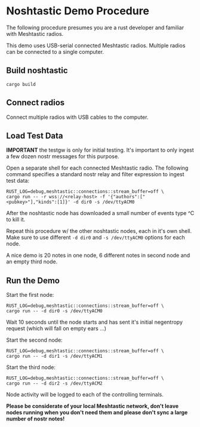 # Noshtastic Demo Procedure

The following procedure presumes you are a rust developer and familiar
with Meshtastic radios.

This demo uses USB-serial connected Meshtastic radios.  Multiple
radios can be connected to a single computer.

## Build noshtastic

```
cargo build
```

## Connect radios

Connect multiple radios with USB cables to the computer.

## Load Test Data

**IMPORTANT** the testgw is only for initial testing.  It's important
to only ingest a few dozen nostr messages for this purpose.

Open a separate shell for each connected Meshtastic radio.  The following command specifies a standard nostr relay and filter expression to ingest test data:
```
RUST_LOG=debug,meshtastic::connections::stream_buffer=off \
cargo run -- -r wss://<relay-host> -f '{"authors":["<pubkey>"],"kinds":[1]}' -d dir0 -s /dev/ttyACM0
```
After the noshtastic node has downloaded a small number of events type ^C to kill it.

Repeat this procedure w/ the other noshtastic nodes, each in it's own
shell.  Make sure to use different `-d dir0` and `-s /dev/ttyACM0`
options for each node.

A nice demo is 20 notes in one node, 6 different notes in second node and an empty third node.

## Run the Demo

Start the first node:
```
RUST_LOG=debug,meshtastic::connections::stream_buffer=off \
cargo run -- -d dir0 -s /dev/ttyACM0
```

Wait 10 seconds until the node starts and has sent it's initial
negentropy request (which will fall on empty ears ...)

Start the second node:
```
RUST_LOG=debug,meshtastic::connections::stream_buffer=off \
cargo run -- -d dir1 -s /dev/ttyACM1
```

Start the third node:
```
RUST_LOG=debug,meshtastic::connections::stream_buffer=off \
cargo run -- -d dir2 -s /dev/ttyACM2
```

Node activity will be logged to each of the controlling terminals.

**Please be considerate of your local Meshtastic network, don't leave nodes running
when you don't need them and please don't sync a large number of nostr
notes!**

